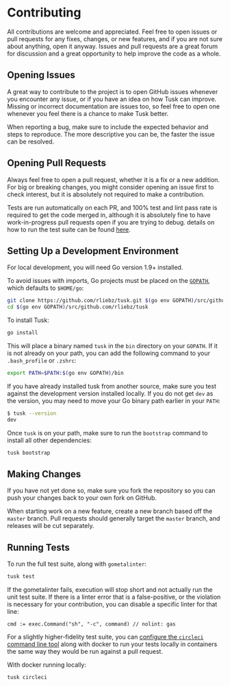 # Contributing

All contributions are welcome and appreciated. Feel free to open issues or pull
requests for any fixes, changes, or new features, and if you are not sure about
anything, open it anyway. Issues and pull requests are a great forum for
discussion and a great opportunity to help improve the code as a whole.

## Opening Issues

A great way to contribute to the project is to open GitHub issues whenever you
encounter any issue, or if you have an idea on how Tusk can improve. Missing
or incorrect documentation are issues too, so feel free to open one whenever
you feel there is a chance to make Tusk better.

When reporting a bug, make sure to include the expected behavior and steps to 
reproduce. The more descriptive you can be, the faster the issue can be
resolved.

## Opening Pull Requests

Always feel free to open a pull request, whether it is a fix or a new addition.
For big or breaking changes, you might consider opening an issue first to check
interest, but it is absolutely not required to make a contribution.

Tests are run automatically on each PR, and 100% test and lint pass rate is
required to get the code merged in, although it is absolutely fine to have
work-in-progress pull requests open if you are trying to debug. details on how
to run the test suite can be found [here](#running-tests).

## Setting Up a Development Environment

For local development, you will need Go version 1.9+ installed.

To avoid issues with imports, Go projects must be placed on the 
[`GOPATH`][GOPATH], which defaults to `$HOME/go`:

```bash
git clone https://github.com/rliebz/tusk.git $(go env GOPATH)/src/github.com/rliebz/tusk
cd $(go env GOPATH)/src/github.com/rliebz/tusk
```

To install Tusk:

```bash
go install
```

This will place a binary named `tusk` in the `bin` directory on your `GOPATH`.
If it is not already on your path, you can add the following command to your
`.bash_profile` or `.zshrc`:

```bash
export PATH=$PATH:$(go env GOPATH)/bin
```

If you have already installed tusk from another source, make sure you test
against the development version installed locally. If you do not get `dev` as
the version, you may need to move your Go binary path earlier in your `PATH`:

```bash
$ tusk --version
dev
```

Once `tusk` is on your path, make sure to run the `bootstrap` command to
install all other dependencies:

```bash
tusk bootstrap
```

## Making Changes

If you have not yet done so, make sure you fork the repository so you can push
your changes back to your own fork on GitHub.

When starting work on a new feature, create a new branch based off the `master`
branch. Pull requests should generally target the `master` branch, and releases
will be cut separately.

## Running Tests

To run the full test suite, along with `gometalinter`:

```bash
tusk test
```

If the gometalinter fails, execution will stop short and not actually run the
unit test suite. If there is a linter error that is a false-positive, or the 
violation is necessary for your contribution, you can disable a specific linter
for that line:

```golang
cmd := exec.Command("sh", "-c", command) // nolint: gas
```

For a slightly higher-fidelity test suite, you can [configure the `circleci`
command line tool][circleci-cli] along with docker to run your tests locally in
containers the same way they would be run against a pull request.

With docker running locally:

```bash
tusk circleci
```

[circleci-cli]: https://circleci.com/docs/2.0/local-jobs/#installing-the-cli-locally
[GOPATH]: https://golang.org/doc/code.html#GOPATH
